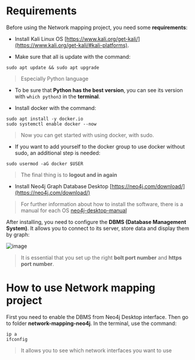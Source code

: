 # Requirements

Before using the Network mapping project, you need some **requirements**:
- Install Kali Linux OS [https://www.kali.org/get-kali/](https://www.kali.org/get-kali/#kali-platforms).

- Make sure that all is update with the command: 
```
sudo apt update && sudo apt upgrade
```
> Especially Python language

- To be sure that **Python has the best version**, you can see its version with `which python3` in the **terminal**.

- Install docker with the command:
```
sudo apt install -y docker.io
sudo systemctl enable docker --now
```
> Now you can get started with using docker, with sudo.

- If you want to add yourself to the docker group to use docker without sudo, an additional step is needed:
```
sudo usermod -aG docker $USER
```
> The final thing is to **logout and in again**

- Install Neo4j Graph Database Desktop [https://neo4j.com/download/](https://neo4j.com/download/)
> For further information about how to install the software, there is a manual for each OS [neo4j-desktop-manual](https://neo4j.com/docs/desktop-manual/current/installation/download-installation/)

After installing, you need to configure the **DBMS (Database Management System)**. It allows you to connect to its server, store data and display them by graph:

![image](https://github.com/Budoheiwa/network-mapping-neo4j/assets/156065416/3e09dba9-857a-4790-976d-ceccffe86fd0)
> It is essential that you set up the right **bolt port number** and **https port number**.

# How to use Network mapping project

First you need to enable the DBMS from Neo4j Desktop interface. Then go to folder **network-mapping-neo4j**. In the terminal, use the command:
```
ip a
ifconfig
```
> It allows you to see which network interfaces you want to use


